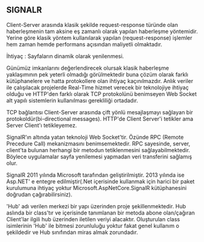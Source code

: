 ## SIGNALR ##
Client-Server arasında klasik şekilde request-response türünde olan haberleşmenin tam aksine eş zamanlı olarak yapılan haberleşme yöntemidir.
Yerine göre klasik yöntem kullanılarak yapılan (request-response) işlemler hem zaman hemde performans açısından maliyetli olmaktadır.

İhtiyaç : Sayfaların dinamik olarak yenilenmesi.

Günümüz imkanlarını değerlendirecek olursak klasik haberleşme yaklaşımının pek yeterli olmadığı görülmektedir buna çözüm olarak farklı kütüphanelere ve hatta protokollere olan ihtiyaç kaçınılmazdır. Anlık veriler ile çalışılacak projelerde Real-Time hizmet verecek bir teknolojiye ihtiyaç olduğu ve HTTP'den farklı olarak  TCP protokolünü benimseyen Web Socket alt yapılı sistemlerin kullanılması gerekliliği ortadadır.

TCP bağlantısı Client-Server arasında çift yönlü mesajlaşmayı sağlayan bir protokoldür(bi-directional messages). HTTP'de Client Server'i tetikler ama Server Client'ı tetikleyemez.

SignalR'ın altında yatan teknoloji Web Socket'tir. Özünde RPC (Remote Precedure Call) mekanizmasını benimsemektedir. RPC sayesinde, server, client'ta bulunan herhangi bir metodun tetiklenmesini sağlayabilmektedir. Böylece uygulamalar sayfa yenilemesi yapmadan veri transferini sağlamış olur.

SignalR 2011 yılında Microsoft tarafından geliştirilmiştir. 2013 yılında ise Asp.NET' e entegre edilmiştir(.Net içerisinde kullanmak için harici bir paket kurulumuna ihtiyaç yoktur Microsoft.AspNetCore.SignalR kütüphanesini doğrudan çağırabilirsiniz).

'Hub' adı verilen merkezi bir yapı üzerinden proje şekillenmektedir. Hub aslında bir class'tır ve içerisinde tanımlanan bir metoda abone olan/çağıran Client'lar ilgili hub üzerinden iletilen veriyi alacaktır.
Oluşturulan class isimlerinin 'Hub' ile bitmesi zorunluluğu yoktur fakat genel kullanım o şekildedir ve Hub sınıfından miras almak zorundadır.
